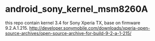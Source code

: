 android_sony_kernel_msm8260A
============================

this repo contain kernel 3.4 for Sony Xperia TX, base on firmware 9.2.A.1.215.
http://developer.sonymobile.com/downloads/xperia-open-source-archives/open-source-archive-for-build-9-2-a-1-215/
